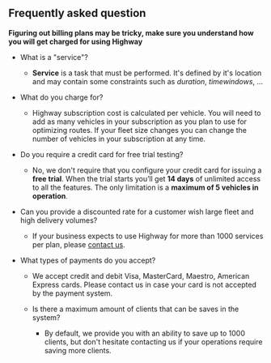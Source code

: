 ## Frequently asked question 

**Figuring out billing plans may be tricky, make sure you understand how you will get charged for using Highway**

- What is a "service"?
  - **Service** is a task that must be performed. It's defined by it's location and may contain some constraints such as _duration_, _timewindows_, ...

- What do you charge for? 
  - Highway subscription cost is calculated per vehicle. You will need to add as many vehicles in your subscription as you plan to use for optimizing routes. If your fleet size changes you can change the number of vehicles in your subscription at any time.

- Do you require a credit card for free trial testing?
  - No, we don't require that you configure your credit card for issuing a **free trial**. When the trial starts you’ll get **14 days** of unlimited access to all the features. The only limitation is a **maximum of 5 vehicles in operation**.

- Can you provide a discounted rate for a customer wish large fleet and high delivery volumes? 
  - If your business expects to use Highway for more than 1000 services per plan, please [contact us](https://smartmonkey.io/get-demo/).  

- What types of payments do you accept?
  - We accept credit and debit Visa, MasterCard, Maestro, American Express cards. Please contact us in case your card is not accepted by the payment system. 

  - Is there a maximum amount of clients that can be saves in the system? 
    - By default, we provide you with an ability to save up to 1000 clients, but don't hesitate contacting us if your operations require saving more clients. 
